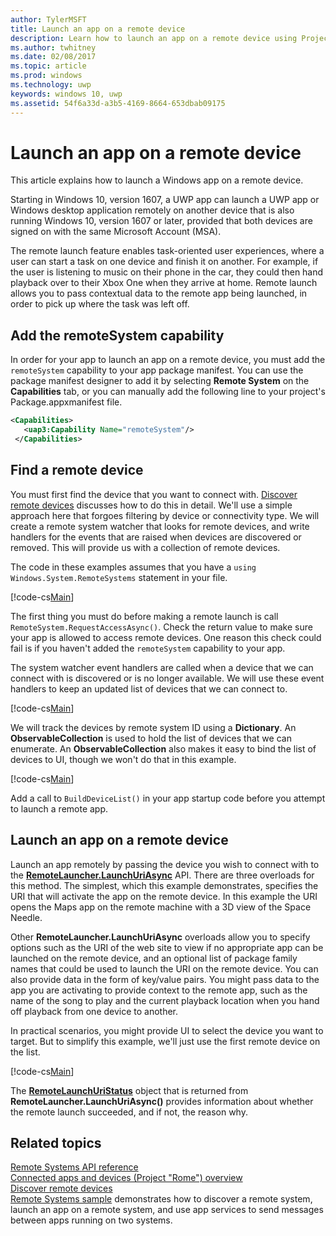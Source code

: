 ```yaml
---
author: TylerMSFT
title: Launch an app on a remote device
description: Learn how to launch an app on a remote device using Project "Rome".
ms.author: twhitney
ms.date: 02/08/2017
ms.topic: article
ms.prod: windows
ms.technology: uwp
keywords: windows 10, uwp
ms.assetid: 54f6a33d-a3b5-4169-8664-653dbab09175
---
```


# Launch an app on a remote device

This article explains how to launch a Windows app on a remote device.

Starting in Windows 10, version 1607, a UWP app can launch a UWP app or Windows desktop application remotely on another device that is also running Windows 10, version 1607 or later, provided that both devices are signed on with the same Microsoft Account (MSA).

The remote launch feature enables task-oriented user experiences, where a user can start a task on one device and finish it on another. For example, if the user is listening to music on their phone in the car, they could then hand playback over to their Xbox One when they arrive at home. Remote launch allows you to pass contextual data to the remote app being launched, in order to pick up where the task was left off.

## Add the remoteSystem capability

In order for your app to launch an app on a remote device, you must add the `remoteSystem` capability to your app package manifest. You can use the package manifest designer to add it by selecting **Remote System** on the **Capabilities** tab, or you can manually add the following line to your project's Package.appxmanifest file.

``` xml
<Capabilities>
   <uap3:Capability Name="remoteSystem"/>
 </Capabilities>
```
## Find a remote device

You must first find the device that you want to connect with. [Discover remote devices](discover-remote-devices.md) discusses how to do this in detail. We'll use a simple approach here that forgoes filtering by device or connectivity type. We will create a remote system watcher that looks for remote devices, and write handlers for the events that are raised when devices are discovered or removed. This will provide us with a collection of remote devices.

The code in these examples assumes that you have a `using Windows.System.RemoteSystems` statement in your file.

[!code-cs[Main](./code/RemoteLaunchScenario/MainPage.xaml.cs#SnippetBuildDeviceList)]

The first thing you must do before making a remote launch is call `RemoteSystem.RequestAccessAsync()`. Check the return value to make sure your app is allowed to access remote devices. One reason this check could fail is if you haven't added the `remoteSystem` capability to your app.

The system watcher event handlers are called when a device that we can connect with is discovered or is no longer available. We will use these event handlers to keep an updated list of devices that we can connect to.

[!code-cs[Main](./code/RemoteLaunchScenario/MainPage.xaml.cs#SnippetEventHandlers)]

We will track the devices by remote system ID using a **Dictionary**. An **ObservableCollection** is used to hold the list of devices that we can enumerate. An **ObservableCollection** also makes it easy to bind the list of devices to UI, though we won't do that in this example.

[!code-cs[Main](./code/RemoteLaunchScenario/MainPage.xaml.cs#SnippetMembers)]

Add a call to `BuildDeviceList()` in your app startup code before you attempt to launch a remote app.

## Launch an app on a remote device

Launch an app remotely by passing the device you wish to connect with to the [**RemoteLauncher.LaunchUriAsync**](https://msdn.microsoft.com/library/windows/apps/windows.system.remotelauncher.launchuriasync.aspx) API. There are three overloads for this method. The simplest, which this example demonstrates, specifies the URI that will activate the app on the remote device. In this example the URI opens the Maps app on the remote machine with a 3D view of the Space Needle.

Other **RemoteLauncher.LaunchUriAsync** overloads allow you to specify options such as the URI of the web site to view if no appropriate app can be launched on the remote device, and an optional list of package family names that could be used to launch the URI on the remote device. You can also provide data in the form of key/value pairs. You might pass data to the app you are activating to provide context to the remote app, such as the name of the song to play and the current playback location when you hand off playback from one device to another.

In practical scenarios, you might provide UI to select the device you want to target. But to simplify this example, we'll just use the first remote device on the list.

[!code-cs[Main](./code/RemoteLaunchScenario/MainPage.xaml.cs#SnippetRemoteUriLaunch)]

The [**RemoteLaunchUriStatus**](https://msdn.microsoft.com/library/windows/apps/windows.system.remotelaunchuristatus.aspx) object that is returned from **RemoteLauncher.LaunchUriAsync()** provides information about whether the remote launch succeeded, and if not, the reason why.

## Related topics

[Remote Systems API reference](https://msdn.microsoft.com/library/windows/apps/Windows.System.RemoteSystems)  
[Connected apps and devices (Project "Rome") overview](connected-apps-and-devices.md)  
[Discover remote devices](discover-remote-devices.md)  
[Remote Systems sample](https://github.com/Microsoft/Windows-universal-samples/tree/dev/Samples/RemoteSystems) demonstrates how to discover a remote system, launch an app on a remote system, and use app services to send messages between apps running on two systems.

